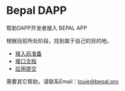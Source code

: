 # Bepal DAPP

帮助DAPP开发者接入 BEPAL APP

根据目前所处阶段，找到属于自己的目的地。

- [接入前准备](prepare.md)
- [接口文档](interface.md)
- [应用提交](release.md)

需要其它帮助，请联系Email：louie@bepal.pro